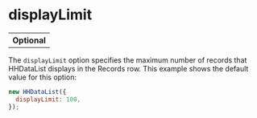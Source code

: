 # displayLimit

<table class="options-table"><tr><th>Optional</th></tr></table>

The `displayLimit` option specifies the maximum number of records that HHDataList displays in the Records row. This example shows the default value for this option:

``` js nonum
new HHDataList({
  displayLimit: 100,
});
```
